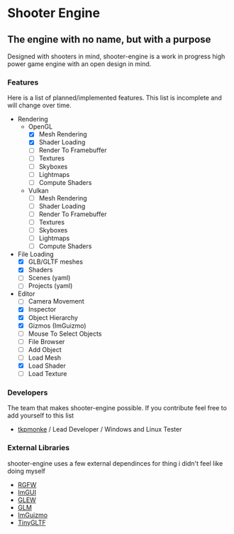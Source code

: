 # Shooter Engine
## The engine with no name, but with a purpose
Designed with shooters in mind, shooter-engine is a work in progress high power game engine with an open design in mind.

### Features

Here is a list of planned/implemented features. This list is incomplete and will change over time.

- Rendering
    -   OpenGL
        - [x] Mesh Rendering
        - [x] Shader Loading
        - [ ] Render To Framebuffer
        - [ ] Textures
        - [ ] Skyboxes
        - [ ] Lightmaps
        - [ ] Compute Shaders
    -   Vulkan
        - [ ] Mesh Rendering
        - [ ] Shader Loading
        - [ ] Render To Framebuffer
        - [ ] Textures
        - [ ] Skyboxes
        - [ ] Lightmaps
        - [ ] Compute Shaders

- File Loading
    - [x] GLB/GLTF meshes
    - [x] Shaders
    - [ ] Scenes (yaml)
    - [ ] Projects (yaml)

- Editor
    - [ ] Camera Movement
    - [x] Inspector
    - [x] Object Hierarchy
    - [x] Gizmos (ImGuizmo)
    - [ ] Mouse To Select Objects
    - [ ] File Browser
    - [ ] Add Object
    - [ ] Load Mesh
    - [x] Load Shader
    - [ ] Load Texture

### Developers
The team that makes shooter-engine possible. If you contribute feel free to add yourself to this list
- [tkpmonke](https://github.com/tkpmonke) / Lead Developer / Windows and Linux Tester

### External Libraries
shooter-engine uses a few external dependinces for thing i didn't feel like doing myself

- [RGFW](https://github.com/ColleagueRiley/RGFW)
- [ImGUI](https://github.com/ocornut/imgui)
- [GLEW](https://github.com/nigels-com/glew)
- [GLM](https://github.com/g-truc/glm)
- [ImGuizmo](https://github.com/CedricGuillemet/ImGuizmo)
- [TinyGLTF](https://github.com/syoyo/tinygltf)
